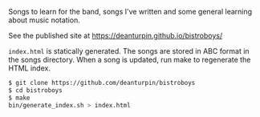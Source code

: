 Songs to learn for the band, songs I've written and some general learning about
music notation.

See the published site at https://deanturpin.github.io/bistroboys/

```index.html``` is statically generated. The songs are stored in ABC format in
the songs directory. When a song is updated, run make to regenerate the HTML
index.

```bash
$ git clone https://github.com/deanturpin/bistroboys
$ cd bistroboys
$ make
bin/generate_index.sh > index.html
```
